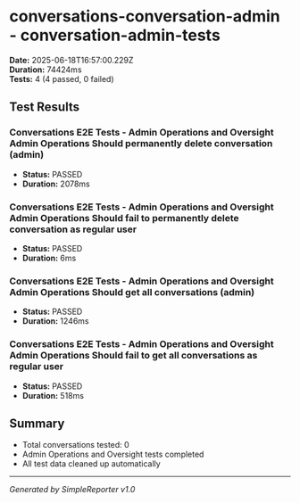 # conversations-conversation-admin - conversation-admin-tests

**Date:** 2025-06-18T16:57:00.229Z  
**Duration:** 74424ms  
**Tests:** 4 (4 passed, 0 failed)

## Test Results


### Conversations E2E Tests - Admin Operations and Oversight Admin Operations Should permanently delete conversation (admin)
- **Status:** PASSED
- **Duration:** 2078ms



### Conversations E2E Tests - Admin Operations and Oversight Admin Operations Should fail to permanently delete conversation as regular user
- **Status:** PASSED
- **Duration:** 6ms



### Conversations E2E Tests - Admin Operations and Oversight Admin Operations Should get all conversations (admin)
- **Status:** PASSED
- **Duration:** 1246ms



### Conversations E2E Tests - Admin Operations and Oversight Admin Operations Should fail to get all conversations as regular user
- **Status:** PASSED
- **Duration:** 518ms



## Summary

- Total conversations tested: 0
- Admin Operations and Oversight tests completed
- All test data cleaned up automatically

---
*Generated by SimpleReporter v1.0*

